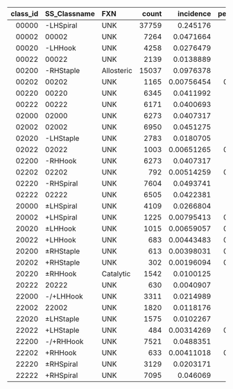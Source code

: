 |   class_id | SS_Classname   | FXN        |   count |   incidence |   percentage |
|-----------:|:---------------|:-----------|--------:|------------:|-------------:|
|      00000 | -LHSpiral      | UNK        |   37759 |  0.245176   |    24.5176   |
|      00002 | 00002          | UNK        |    7264 |  0.0471664  |     4.71664  |
|      00020 | -LHHook        | UNK        |    4258 |  0.0276479  |     2.76479  |
|      00022 | 00022          | UNK        |    2139 |  0.0138889  |     1.38889  |
|      00200 | -RHStaple      | Allosteric |   15037 |  0.0976378  |     9.76378  |
|      00202 | 00202          | UNK        |    1165 |  0.00756454 |     0.756454 |
|      00220 | 00220          | UNK        |    6345 |  0.0411992  |     4.11992  |
|      00222 | 00222          | UNK        |    6171 |  0.0400693  |     4.00693  |
|      02000 | 02000          | UNK        |    6273 |  0.0407317  |     4.07317  |
|      02002 | 02002          | UNK        |    6950 |  0.0451275  |     4.51275  |
|      02020 | -LHStaple      | UNK        |    2783 |  0.0180705  |     1.80705  |
|      02022 | 02022          | UNK        |    1003 |  0.00651265 |     0.651265 |
|      02200 | -RHHook        | UNK        |    6273 |  0.0407317  |     4.07317  |
|      02202 | 02202          | UNK        |     792 |  0.00514259 |     0.514259 |
|      02220 | -RHSpiral      | UNK        |    7604 |  0.0493741  |     4.93741  |
|      02222 | 02222          | UNK        |    6505 |  0.0422381  |     4.22381  |
|      20000 | ±LHSpiral      | UNK        |    4109 |  0.0266804  |     2.66804  |
|      20002 | +LHSpiral      | UNK        |    1225 |  0.00795413 |     0.795413 |
|      20020 | ±LHHook        | UNK        |    1015 |  0.00659057 |     0.659057 |
|      20022 | +LHHook        | UNK        |     683 |  0.00443483 |     0.443483 |
|      20200 | ±RHStaple      | UNK        |     613 |  0.00398031 |     0.398031 |
|      20202 | +RHStaple      | UNK        |     302 |  0.00196094 |     0.196094 |
|      20220 | ±RHHook        | Catalytic  |    1542 |  0.0100125  |     1.00125  |
|      20222 | 20222          | UNK        |     630 |  0.0040907  |     0.40907  |
|      22000 | -/+LHHook      | UNK        |    3311 |  0.0214989  |     2.14989  |
|      22002 | 22002          | UNK        |    1820 |  0.0118176  |     1.18176  |
|      22020 | ±LHStaple      | UNK        |    1575 |  0.0102267  |     1.02267  |
|      22022 | +LHStaple      | UNK        |     484 |  0.00314269 |     0.314269 |
|      22200 | -/+RHHook      | UNK        |    7521 |  0.0488351  |     4.88351  |
|      22202 | +RHHook        | UNK        |     633 |  0.00411018 |     0.411018 |
|      22220 | ±RHSpiral      | UNK        |    3129 |  0.0203171  |     2.03171  |
|      22222 | +RHSpiral      | UNK        |    7095 |  0.046069   |     4.6069   |